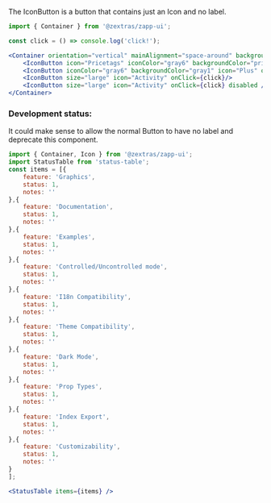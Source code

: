 <!--
SPDX-FileCopyrightText: 2021 Zextras <https://www.zextras.com>

SPDX-License-Identifier: AGPL-3.0-only
-->

The IconButton is a button that contains just an Icon and no label.
```jsx
import { Container } from '@zextras/zapp-ui';

const click = () => console.log('click!');

<Container orientation="vertical" mainAlignment="space-around" background="gray5" height={400} width="50%">
    <IconButton icon="Pricetags" iconColor="gray6" backgroundColor="primary" onClick={click}/>
    <IconButton iconColor="gray6" backgroundColor="gray1" icon="Plus" onClick={click}/>
    <IconButton size="large" icon="Activity" onClick={click}/>
    <IconButton size="large" icon="Activity" onClick={click} disabled />
</Container>
```

### Development status:

It could make sense to allow the normal Button to have no label and deprecate this component.
```jsx noEditor
import { Container, Icon } from '@zextras/zapp-ui';
import StatusTable from 'status-table';
const items = [{
    feature: 'Graphics',
    status: 1,
    notes: ''
},{
    feature: 'Documentation',
    status: 1,
    notes: ''
},{
    feature: 'Examples',
    status: 1,
    notes: ''
},{
    feature: 'Controlled/Uncontrolled mode',
    status: 1,
    notes: ''
},{
    feature: 'I18n Compatibility',
    status: 1,
    notes: ''
},{
    feature: 'Theme Compatibility',
    status: 1,
    notes: ''
},{
    feature: 'Dark Mode',
    status: 1,
    notes: ''
},{
    feature: 'Prop Types',
    status: 1,
    notes: ''
},{
    feature: 'Index Export',
    status: 1,
    notes: ''
},{
    feature: 'Customizability',
    status: 1,
    notes: ''
}
];

<StatusTable items={items} />

```